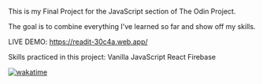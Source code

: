 This is my Final Project for the JavaScript section of The Odin Project. 

The goal is to combine everything I've learned so far and show off my skills.

LIVE DEMO: https://readit-30c4a.web.app/

Skills practiced in this project: 
Vanilla JavaScript
React
Firebase

[![wakatime](https://wakatime.com/badge/github/kaitlinswanson/reddit-clone.svg)](https://wakatime.com/badge/github/kaitlinswanson/reddit-clone)